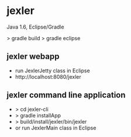 jexler
======

Java 1.6, Eclipse/Gradle

&gt; gradle build
&gt; gradle eclipse

jexler webapp
-------------

* run JexlerJetty class in Eclipse
* http://localhost:8080/jexler

jexler command line application
-------------------------------

* &gt; cd jexler-cli
* &gt; gradle installApp
* &gt; build/install/jexler/bin/jexler
* or run JexlerMain class in Eclipse















